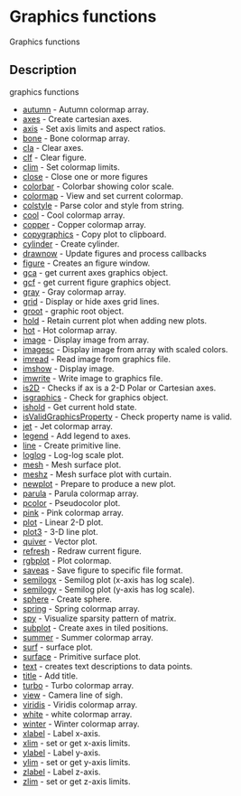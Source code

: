 # Graphics functions

Graphics functions

## Description

graphics functions

- [autumn](autumn.md) - Autumn colormap array.
- [axes](axes.md) - Create cartesian axes.
- [axis](axis.md) - Set axis limits and aspect ratios.
- [bone](bone.md) - Bone colormap array.
- [cla](cla.md) - Clear axes.
- [clf](clf.md) - Clear figure.
- [clim](clim.md) - Set colormap limits.
- [close](close.md) - Close one or more figures
- [colorbar](colorbar.md) - Colorbar showing color scale.
- [colormap](colormap.md) - View and set current colormap.
- [colstyle](colstyle.md) - Parse color and style from string.
- [cool](cool.md) - Cool colormap array.
- [copper](copper.md) - Copper colormap array.
- [copygraphics](copygraphics.md) - Copy plot to clipboard.
- [cylinder](cylinder.md) - Create cylinder.
- [drawnow](drawnow.md) - Update figures and process callbacks
- [figure](figure.md) - Creates an figure window.
- [gca](gca.md) - get current axes graphics object.
- [gcf](gcf.md) - get current figure graphics object.
- [gray](gray.md) - Gray colormap array.
- [grid](grid.md) - Display or hide axes grid lines.
- [groot](groot.md) - graphic root object.
- [hold](hold.md) - Retain current plot when adding new plots.
- [hot](hot.md) - Hot colormap array.
- [image](image.md) - Display image from array.
- [imagesc](imagesc.md) - Display image from array with scaled colors.
- [imread](imread.md) - Read image from graphics file.
- [imshow](imshow.md) - Display image.
- [imwrite](imwrite.md) - Write image to graphics file.
- [is2D](is2D.md) - Checks if ax is a 2-D Polar or Cartesian axes.
- [isgraphics](isgraphics.md) - Check for graphics object.
- [ishold](ishold.md) - Get current hold state.
- [isValidGraphicsProperty](isValidGraphicsProperty.md) - Check property name is valid.
- [jet](jet.md) - Jet colormap array.
- [legend](legend.md) - Add legend to axes.
- [line](line.md) - Create primitive line.
- [loglog](loglog.md) - Log-log scale plot.
- [mesh](mesh.md) - Mesh surface plot.
- [meshz](meshz.md) - Mesh surface plot with curtain.
- [newplot](newplot.md) - Prepare to produce a new plot.
- [parula](parula.md) - Parula colormap array.
- [pcolor](pcolor.md) - Pseudocolor plot.
- [pink](pink.md) - Pink colormap array.
- [plot](plot.md) - Linear 2-D plot.
- [plot3](plot3.md) - 3-D line plot.
- [quiver](quiver.md) - Vector plot.
- [refresh](refresh.md) - Redraw current figure.
- [rgbplot](rgbplot.md) - Plot colormap.
- [saveas](saveas.md) - Save figure to specific file format.
- [semilogx](semilogx.md) - Semilog plot (x-axis has log scale).
- [semilogy](semilogy.md) - Semilog plot (y-axis has log scale).
- [sphere](sphere.md) - Create sphere.
- [spring](spring.md) - Spring colormap array.
- [spy](spy.md) - Visualize sparsity pattern of matrix.
- [subplot](subplot.md) - Create axes in tiled positions.
- [summer](summer.md) - Summer colormap array.
- [surf](surf.md) - surface plot.
- [surface](surface.md) - Primitive surface plot.
- [text](text.md) - creates text descriptions to data points.
- [title](title.md) - Add title.
- [turbo](turbo.md) - Turbo colormap array.
- [view](view.md) - Camera line of sigh.
- [viridis](viridis.md) - Viridis colormap array.
- [white](white.md) - white colormap array.
- [winter](winter.md) - Winter colormap array.
- [xlabel](xlabel.md) - Label x-axis.
- [xlim](xlim.md) - set or get x-axis limits.
- [ylabel](ylabel.md) - Label y-axis.
- [ylim](ylim.md) - set or get y-axis limits.
- [zlabel](zlabel.md) - Label z-axis.
- [zlim](zlim.md) - set or get z-axis limits.
